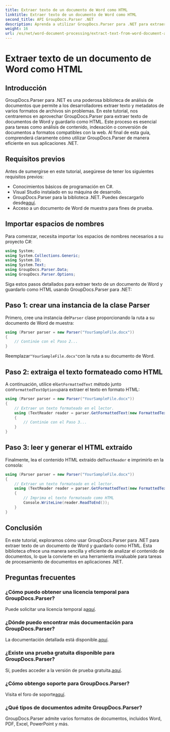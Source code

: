 ```yaml
---
title: Extraer texto de un documento de Word como HTML
linktitle: Extraer texto de un documento de Word como HTML
second_title: API GroupDocs.Parser .NET
description: Aprenda a utilizar GroupDocs.Parser para .NET para extraer texto de documentos de Word y guardarlo como HTML. Tutorial paso a paso con ejemplos de código.
weight: 16
url: /es/net/word-document-processing/extract-text-from-word-document-as-html/
---
```


# Extraer texto de un documento de Word como HTML

## Introducción
GroupDocs.Parser para .NET es una poderosa biblioteca de análisis de documentos que permite a los desarrolladores extraer texto y metadatos de varios formatos de archivos sin problemas. En este tutorial, nos centraremos en aprovechar GroupDocs.Parser para extraer texto de documentos de Word y guardarlo como HTML. Este proceso es esencial para tareas como análisis de contenido, indexación o conversión de documentos a formatos compatibles con la web. Al final de esta guía, comprenderá claramente cómo utilizar GroupDocs.Parser de manera eficiente en sus aplicaciones .NET.
## Requisitos previos
Antes de sumergirse en este tutorial, asegúrese de tener los siguientes requisitos previos:
- Conocimientos básicos de programación en C#.
- Visual Studio instalado en su máquina de desarrollo.
-  GroupDocs.Parser para la biblioteca .NET. Puedes descargarlo desde[aquí](https://releases.groupdocs.com/parser/net/).
- Acceso a un documento de Word de muestra para fines de prueba.
## Importar espacios de nombres
Para comenzar, necesita importar los espacios de nombres necesarios a su proyecto C#:
```csharp
using System;
using System.Collections.Generic;
using System.IO;
using System.Text;
using GroupDocs.Parser.Data;
using GroupDocs.Parser.Options;
```
Siga estos pasos detallados para extraer texto de un documento de Word y guardarlo como HTML usando GroupDocs.Parser para .NET:
## Paso 1: crear una instancia de la clase Parser
 Primero, cree una instancia del`Parser` clase proporcionando la ruta a su documento de Word de muestra:
```csharp
using (Parser parser = new Parser("YourSampleFile.docx"))
{
    // Continúe con el Paso 2...
}
```
 Reemplazar`"YourSampleFile.docx"`con la ruta a su documento de Word.
## Paso 2: extraiga el texto formateado como HTML
 A continuación, utilice el`GetFormattedText` método junto con`FormattedTextOptions`para extraer el texto en formato HTML:
```csharp
using (Parser parser = new Parser("YourSampleFile.docx"))
{
    // Extraer un texto formateado en el lector.
    using (TextReader reader = parser.GetFormattedText(new FormattedTextOptions(FormattedTextMode.Html)))
    {
        // Continúe con el Paso 3...
    }
}
```
## Paso 3: leer y generar el HTML extraído
 Finalmente, lea el contenido HTML extraído del`TextReader` e imprimirlo en la consola:
```csharp
using (Parser parser = new Parser("YourSampleFile.docx"))
{
    // Extraer un texto formateado en el lector.
    using (TextReader reader = parser.GetFormattedText(new FormattedTextOptions(FormattedTextMode.Html)))
    {
        // Imprima el texto formateado como HTML
        Console.WriteLine(reader.ReadToEnd());
    }
}
```
## Conclusión
En este tutorial, exploramos cómo usar GroupDocs.Parser para .NET para extraer texto de un documento de Word y guardarlo como HTML. Esta biblioteca ofrece una manera sencilla y eficiente de analizar el contenido de documentos, lo que la convierte en una herramienta invaluable para tareas de procesamiento de documentos en aplicaciones .NET.

## Preguntas frecuentes
### ¿Cómo puedo obtener una licencia temporal para GroupDocs.Parser?
 Puede solicitar una licencia temporal a[aquí](https://purchase.groupdocs.com/temporary-license/).
### ¿Dónde puedo encontrar más documentación para GroupDocs.Parser?
 La documentación detallada está disponible.[aquí](https://tutorials.groupdocs.com/parser/net/).
### ¿Existe una prueba gratuita disponible para GroupDocs.Parser?
 Sí, puedes acceder a la versión de prueba gratuita.[aquí](https://releases.groupdocs.com/).
### ¿Cómo obtengo soporte para GroupDocs.Parser?
 Visita el foro de soporte[aquí](https://forum.groupdocs.com/c/parser/17).
### ¿Qué tipos de documentos admite GroupDocs.Parser?
GroupDocs.Parser admite varios formatos de documentos, incluidos Word, PDF, Excel, PowerPoint y más.